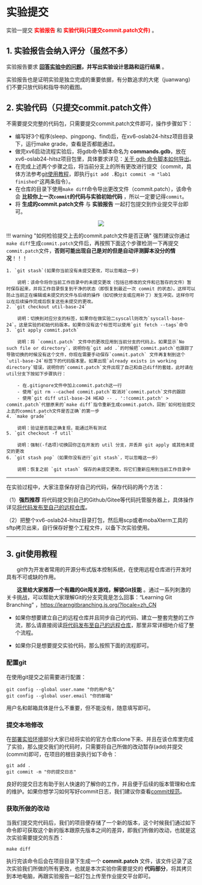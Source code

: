 # 实验提交

实验一提交<font color=red>  **实验报告** </font> 和 <font color=red> **实验代码(只提交commit.patch文件)** </font> 。

## 1. 实验报告会纳入评分（虽然不多） 

实验报告要求 **[回答实验中的问题](../part3/#33)，并写出实验设计思路和运行结果** 。

实验报告也是证明实验是独立完成的重要依据，有分数追求的大佬（juanwang）们不要只放代码和指导书的截图。

## 2. 实验代码（只提交commit.patch文件）

不需要提交完整的代码包，只需要提交commit.patch文件即可，操作步骤如下：

- 编写好3个程序(sleep、pingpong、find)后，在xv6-oslab24-hitsz项目目录下，运行make grade，查看是否都能通过。
- 做完xv6启动流程实验后，将gdb命令脚本命名为 **commands.gdb**，放在xv6-oslab24-hitsz项目包里，具体要求详见：[关于 gdb 命令脚本如何导出](../part1/#34-xv6)。
- 在完成上述两个步骤之后，将当前分支上的所有更改进行提交（commit，具体方法参考[git使用教程](#3-git)，即执行`git add .`和`git commit -m "lab1 finished"`这两条指令）。
- 在仓库的目录下使用`make diff`命令导出更改文件（commit.patch），该命令会 **比较你上一次`commit`的代码与实验初始代码** ，所以一定要记得`commit`。
- 将 **生成的commit.patch文件** 与 **实验报告** 一起打包提交到作业提交平台即可。

<div align="center"> <img src="../part4.assets/image-20230913181456026.png" /> </div>

!!! warning "如何检验提交上去的commit.patch文件是否正确"
    强烈建议你通过`make diff`生成`commit.patch`文件后，再按照下面这个步骤检测一下再提交`commit.patch`文件，**否则可能出现自己是对的但是自动评测脚本没分的情况**！！！
    
    1. `git stash`(如果你当前没有未提交更改，可以忽略这一步)

        说明：该命令将你当前工作目录中的未提交更改（包括已修改的文件和已暂存的文件）暂时保存起来，并将工作目录恢复到干净的状态（即恢复到最近一次 commit 的状态）。这样可以防止当前正在编辑或未提交的文件与后续的操作（如切换分支或应用补丁）发生冲突。这样你可以在后续操作完成后恢复这些未提交的更改。
    2. `git checkout util-base-24`

        说明：切换到对应分支的标签，如果你在做实验二syscall则改为`syscall-base-24`。这是实验的初始代码版本。如果你没有这个标签可以使用`git fetch --tags`命令
    3. `git apply commit.patch`

        说明：将 `commit.patch` 文件中的更改应用到当前分支的代码上。如果显示`No such file or directory`，说明你在`git add .`的时候把`commit.patch`也跟踪了导致切换的时候没有这个文件，你现在需要手动保存`commit.patch` 文件再复制到这个`util-base-24`标签下的代码版本里。如果出现`already exists in working directory`错误，说明你的`commit.patch`文件出现了自己和自己diff的套娃，此时请在util分支下按如下步骤执行：
        
        - 在.gitignore文件中加上commit.patch这一行
        - 使用`git rm --cached commit.patch`取消对`commit.patch`文件的跟踪
        - 使用`git diff util-base-24 HEAD -- . ':!commit.patch' > commit.patch`代替原来的`make diff`指令重新生成commit.patch，回到`如何检验提交上去的commit.patch文件是否正确`的第一步
    4. `make grade`

        说明：验证是否能正确复现，能通过所有测试
    5. `git checkout -f util`

        说明：强制(-f选项)切换回你正在开发的 util 分支，并丢弃 git apply 或其他未提交的更改
    6. `git stash pop`（如果你没有进行`git stash`，可以忽略这一步）

        说明：恢复之前 `git stash` 保存的未提交更改，将它们重新应用到当前工作目录中

------

在实验过程中，大家注意保存好自己的代码，保存代码的两个方法：

（1）**强烈推荐** 将代码提交到自己的Github/Gitee等代码托管服务器上，具体操作详见[将代码发布至自己的远程仓库](../../tools/#32)。

（2）把整个xv6-oslab24-hitsz目录打包，然后用scp或者mobaXterm工具的sftp拷贝出来，自行保存好整个工程文件，以备下次实验使用。

------

## 3. git使用教程

&emsp;&emsp;git作为开发者常用的开源分布式版本控制系统，在使用远程仓库进行开发时具有不可或缺的作用。

&emsp;&emsp;**这里给大家推荐一个有趣的Git闯关游戏，解锁Git技能**  。通过一系列刺激的关卡挑战，可以帮助大家理解Git的分支究竟是怎么回事：“Learning Git Branching” ，https://learngitbranching.js.org/?locale=zh_CN

- 如果你想要建立自己的远程仓库并且同步自己的代码、建立一整套完整的工作流，那么请直接阅读[将代码发布至自己的远程仓库](../../tools/#32)，那里非常详细地介绍了整个流程。

- 如果你只是想要提交实验代码，那么按照下面的流程即可。

### 配置git

在使用git提交之前需要进行配置：

```shell
git config --global user.name "你的用户名"
git config --global user.email "你的邮箱"
```

用户名和邮箱具体是什么不重要，但不能没有，随意填写即可。

### 提交本地修改

在[部署实验环境](../part3/#1)部分大家已经将实验的官方仓库clone下来、并且在该仓库里完成了实验，那么提交我们的代码时，只需要将自己所做的改动暂存(add)并提交(commit)即可，在项目的根目录执行如下命令：

```shell
git add .
git commit -m "你的提交日志"
```

良好的提交日志有助于别人快速的了解你的工作，并且便于后续的版本管理和仓库的维护。如果你想学习如何写好commit日志，我们建议你查看[commit规范](https://zhuanlan.zhihu.com/p/182553920)。

### 获取所做的改动

当我们提交完代码后，我们的项目便存储了一个新的版本，这个时候我们通过如下命令即可获取这个新的版本跟原先版本之间的差异，即我们所做的改动，也就是这次实验需要提交的东西：

```shell
make diff
```

<!--
!!! info  "注意"
    如果该命令执行出现报错：
    `fatal: ambiguous argument syscall-base': unknown revision or path not in the working tree.`
    那么证明你当前的仓库并没有获取到我们在远程仓库里面冻结的仓库版本，也就是`syscall-base`这个tag，我们所有的更改都是跟这个tag来比对出来的。
    
    所以你需要将远程仓库中的tag获取下来，我们建议你直接`fetch`远程仓库的所有更改：
    `git fetch 远程仓库在本地的标志`
    这个 **远程仓库在本地标志** 指的是：
    ![git-tag](part4.assets/git-tag.png)
    上图中的 **红色方框** 内的就是远程仓库在本地的标志，但是要注意的是，我们有多个远程仓库的时候需要注意`fetch`的对象一定是跟 **黄色方框** 中的网址一样的（也就是我们的远程实验代码仓库，不是自己的远程仓库）！
-->
    
执行完该命令后会在项目目录下生成一个 **commit.patch** 文件，该文件记录了这次实验我们所做的所有更改，也就是本次实验你需要提交的 **代码部分**，将其拷贝到本地电脑，再跟实验报告一起打包上传至作业提交平台即可。


